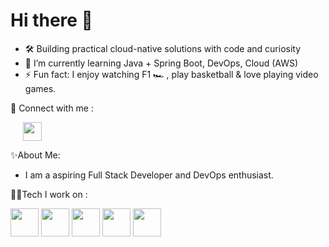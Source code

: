 <h1 align="Left">Hi there 👋</h1>

- 🛠️ Building practical cloud-native solutions with code and curiosity
- 🌱 I’m currently learning Java + Spring Boot, DevOps, Cloud (AWS)
- ⚡ Fun fact: I enjoy watching F1 🏎️ , play basketball & love playing video games.


🔗 Connect with me : 
<div style="margin-left: 20px;">
  <a href="https://linkedin.com/in/chirag-kp" target="_blank"><a href="#"><img src="https://img.icons8.com/color/48/linkedin.png" height="30"/></a> 
</div>


✨About Me:
- I am a aspiring Full Stack Developer and DevOps enthusiast.

🧑‍💻Tech I work on : 
<p align="left">
<img src="https://img.icons8.com/color/48/java-coffee-cup-logo--v1.png" height="45" width="45"/>
<img src="https://img.icons8.com/color/48/spring-logo.png" height="45" width="45"/>
<img src="https://img.icons8.com/color/48/git.png" height="45" width="45"/>
<img src="https://img.icons8.com/color/48/mysql-logo.png" height="45" width="45"/>
<img src="https://img.icons8.com/color/48/jenkins.png" height="45" width="45" "/>
</p>

<!---
K8sByte/K8sByte is a ✨ special ✨ repository because its `README.md` (this file) appears on your GitHub profile.
You can click the Preview link to take a look at your changes.
--->
